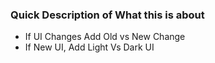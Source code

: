 ### Quick Description of What this is about

- If UI Changes Add Old vs New Change
- If New UI, Add Light Vs Dark UI

<!-- UI Light                                 |  UI Dark
:-------------------------:|:-------------------------:
![])  |  ![]() -->

